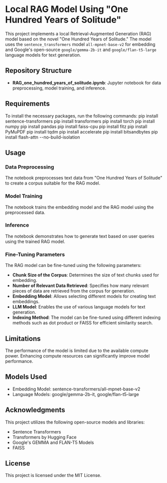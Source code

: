 # Local RAG Model Using "One Hundred Years of Solitude"

This project implements a local Retrieval-Augmented Generation (RAG) model based on the novel "One Hundred Years of Solitude." The model uses the `sentence_transformers` model `all-mpnet-base-v2` for embedding and Google's open-source `google/gemma-2b-it` and `google/flan-t5-large` language models for text generation.

## Repository Structure

- **RAG_one_hundred_years_of_solitude.ipynb**: Jupyter notebook for data preprocessing, model training, and inference.

## Requirements

To install the necessary packages, run the following commands:
pip install sentence-transformers
pip install transformers
pip install torch
pip install numpy
pip install pandas
pip install faiss-cpu
pip install fitz
pip install PyMuPDF
pip install tqdm
pip install accelerate
pip install bitsandbytes
pip install flash-attn --no-build-isolation

## Usage
### Data Preprocessing
The notebook preprocesses text data from "One Hundred Years of Solitude" to create a corpus suitable for the RAG model.

### Model Training
The notebook trains the embedding model and the RAG model using the preprocessed data.

### Inference
The notebook demonstrates how to generate text based on user queries using the trained RAG model.

### Fine-Tuning Parameters
The RAG model can be fine-tuned using the following parameters:

- **Chunk Size of the Corpus**: Determines the size of text chunks used for embedding.
- **Number of Relevant Data Retrieved**: Specifies how many relevant pieces of data are retrieved from the corpus for generation.
- **Embedding Model**: Allows selecting different models for creating text embeddings.
- **LLM Model**: Enables the use of various language models for text generation.
- **Indexing Method**: The model can be fine-tuned using different indexing methods such as dot product or FAISS for efficient similarity search.

## Limitations
The performance of the model is limited due to the available compute power. Enhancing compute resources can significantly improve model performance.

## Models Used
- Embedding Model: sentence-transformers/all-mpnet-base-v2
- Language Models: google/gemma-2b-it, google/flan-t5-large

## Acknowledgments
This project utilizes the following open-source models and libraries:

- Sentence Transformers
- Transformers by Hugging Face
- Google's GEMMA and FLAN-T5 Models
- FAISS

## License
This project is licensed under the MIT License.

